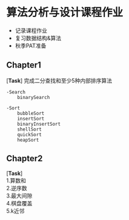 # 算法分析与设计课程作业

- 记录课程作业
- 复习数据结构&算法
- 秋季PAT准备

## Chapter1

[**Task**] 完成二分查找和至少5种内部排序算法

    -Search
        binarySearch
    
    -Sort
        bubbleSort
        insertSort
        binaryInsertSort
        shellSort
        quickSort
        heapSort

## Chapter2

[**Task**]  
1.算数和  
2.逆序数  
3.最大间隙  
4.棋盘覆盖  
5.k近邻  